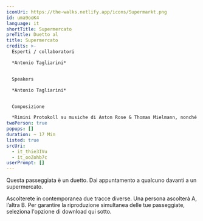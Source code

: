 ```yaml
---
iconUri: https://the-walks.netlify.app/icons/Supermarkt.png
id: uma9ooK4
language: it
shortTitle: Supermercato
preTitle: Duetto al
title: Supermercato
credits: >-
  Esperti / collaboratori

  *Antonio Tagliarini*


  Speakers

  *Antonio Tagliarini* 


  Composizione

  *Rimini Protokoll su musiche di Anton Rose & Thomas Mielmann, nonché dal film "Four rebounds to death" di Laurids Köhne & Tibor Köhne, composta da Linus Rogsch, prodotta da Laurids Köhne & Tibor Köhne*
twoPerson: true
popups: []
duration: ~ 17 Min
listed: true
srcUri:
  - it_thie3IVu
  - it_ooZohb7c
userPrompt: []
---
```

Questa passeggiata è un duetto. Dai appuntamento a qualcuno davanti a un supermercato. 

Ascolterete in contemporanea due tracce diverse. Una persona ascolterà A, l’altra B. Per garantire la riproduzione simultanea delle tue passeggiate, seleziona l'opzione di download qui sotto.